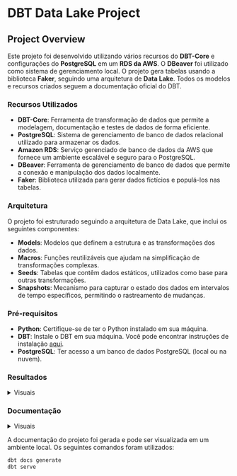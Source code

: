 # DBT Data Lake Project

## Project Overview

Este projeto foi desenvolvido utilizando vários recursos do **DBT-Core** e configurações do **PostgreSQL** em um **RDS da AWS**. O **DBeaver** foi utilizado como sistema de gerenciamento local. O projeto gera tabelas usando a biblioteca **Faker**, seguindo uma arquitetura de **Data Lake**. 
Todos os modelos e recursos criados seguem a documentação oficial do DBT.


### Recursos Utilizados
- **DBT-Core**: Ferramenta de transformação de dados que permite a modelagem, documentação e testes de dados de forma eficiente.
- **PostgreSQL**: Sistema de gerenciamento de banco de dados relacional utilizado para armazenar os dados.
- **Amazon RDS**: Serviço gerenciado de banco de dados da AWS que fornece um ambiente escalável e seguro para o PostgreSQL.
- **DBeaver**: Ferramenta de gerenciamento de banco de dados que permite a conexão e manipulação dos dados localmente.
- **Faker**: Biblioteca utilizada para gerar dados fictícios e populá-los nas tabelas.

### Arquitetura
O projeto foi estruturado seguindo a arquitetura de Data Lake, que inclui os seguintes componentes:

- **Models**: Modelos que definem a estrutura e as transformações dos dados.
- **Macros**: Funções reutilizáveis que ajudam na simplificação de transformações complexas.
- **Seeds**: Tabelas que contêm dados estáticos, utilizados como base para outras transformações.
- **Snapshots**: Mecanismo para capturar o estado dos dados em intervalos de tempo específicos, permitindo o rastreamento de mudanças.

### Pré-requisitos

- **Python**: Certifique-se de ter o Python instalado em sua máquina.
- **DBT**: Instale o DBT em sua máquina. Você pode encontrar instruções de instalação [aqui](https://docs.getdbt.com/docs/installation).
- **PostgreSQL**: Ter acesso a um banco de dados PostgreSQL (local ou na nuvem).

### Resultados

<details>
  <summary>Visuais</summary>

**Lineage no DBT Localhost e estrutura no Dbeaver**
![dbt-marts-run-lineage](https://github.com/user-attachments/assets/c1ad890c-8a2f-40cb-a016-a9ba6863e591)

![dbt-mart](https://github.com/user-attachments/assets/7ceac08c-47d0-4267-be88-43b055b717e2)

</details>

### Documentação

<details>
  <summary>Visuais</summary>

![dbt-mart-localhost](https://github.com/user-attachments/assets/86d1dadf-1a7a-49b7-a640-ab03cecd16cb)


</details>

A documentação do projeto foi gerada e pode ser visualizada em um ambiente local. Os seguintes comandos foram utilizados:

```bash
dbt docs generate
dbt serve
